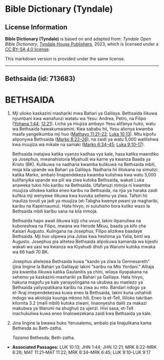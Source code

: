 # Bible Dictionary (Tyndale)

## License Information

**Bible Dictionary (Tyndale)** is based on and adapted from: _Tyndale Open Bible Dictionary_, [Tyndale House Publishers](https://tyndaleopenresources.com/), 2023, which is licensed under a [CC BY-SA 4.0 license](https://creativecommons.org/licenses/by-sa/4.0/legalcode.en).

This markdown version is provided under the same license.



--------------------------------

## Bethsaida (id: 713683)

BETHSAIDA
=========

1. Mji ulioko kaskazini mashariki mwa Bahari ya Galilaya. Bethsaida ilikuwa nyumbani kwa wanafunzi watatu wa Yesu: Andrea, Petro, na Filipo ([Yohana 1:44](https://ref.ly/John1:44); [12:21](https://ref.ly/John12:21)). Licha ya miujiza ambayo Yesu alifanya huko, watu wa Bethsaida hawakumwamini. Kwa sababu hii, Yesu alionya kwamba maafa yangeikumba mji huo ([Mathayo 11:21–22](https://ref.ly/Matt11:21-Matt11:22); [Luka 10:13](https://ref.ly/Luke10:13)). Mtu kipofu aliponywa Bethsaida ([Marko 8:22–26](https://ref.ly/Mark8:22-Mark8:26)), na zaidi ya watu 5,000 walilishwa kwa muujiza wa mikate na samaki ([Marko 6:34–45](https://ref.ly/Mark6:34-Mark6:45); [Luka 9:10–17](https://ref.ly/Luke9:10-Luke9:17)).

    Bethsaida inatajwa katika vyanzo kadhaa vya kale, hasa katika maandiko ya Josephus, mwanahistoria Myahudi wa karne ya kwanza Baada ya Kristo (BK). Kulikuwa na nadharia kwamba kulikuwa na Bethsaida mbili, moja kila upande wa Bahari ya Galilaya. Nadharia hii ilitokana na simulizi katika Marko, ambalo linapendekeza kwamba kulishwa kwa watu 5,000 kulifanyika upande wa pili wa ziwa kutoka Bethsaida, wakati Luka anaweka tukio hilo karibu na Bethsaida. Ufafanuzi mmoja ni kwamba muujiza ulitokea katika eneo karibu na Bethsaida, na njia ya haraka zaidi kufikia mji wenyewe ilikuwa kwa kuvuka sehemu ya ziwa. Tafsiri hii inauliza tovuti ya jadi ya muujiza (et\-Tabgha kwenye pwani ya magharibi, karibu na Kapernaumu). Hata hivyo, ni suluhisho bora kuliko wazo la Bethsaida mbili karibu sana na kila mmoja.

    Bethsaida hapo awali ilikuwa kijiji cha uvuvi, lakini ilipanuliwa na kuboreshwa na Filipo, mwana wa Herode Mkuu, baada ya kifo cha Kaisari Augusto. Kulingana na Josephus, Filipo alizikwa baadaye Bethsaida. Mji huo ulipewa jina Julias kwa heshima ya Yulia, binti wa Augusto. Josephus pia alitetea Bethsaida alipokuwa kamanda wa kijeshi wakati wa uasi wa kwanza wa Kiyahudi dhidi ya Warumi kutoka mwaka wa 66 hadi 70 BK.

    Josephus alielezea Bethsaida kuwa "kando ya ziwa la Gennesareth" (jina lingine la Bahari ya Galilaya) lakini "karibu na Mto Yordani." Alitaja pia kwamba ilikuwa katika Gaulanitis ya chini, wilaya iliyopakana na sehemu ya kaskazini\-mashariki ya Bahari ya Galilaya. Hata hivyo, hakuna magofu ya kale yanayolingana na ukubwa au maelezo ya Bethsaida yaliyopatikana karibu na ziwa au mto. Bandari ndogo ya el\-’Araj imependekezwa kuwa eneo la Bethsaida, lakini kuna ushahidi mdogo wa akiolojia kuunga mkono hili. Eneo la et\-Tell, lililoko takriban kilomita 3\.2 (maili mbili) kutoka ziwani, linaonyesha dalili za makazi makubwa ya Warumi na shughuli za ujenzi. Hivi sasa, et\-Tell inachukuliwa kuwa eneo linalowezekana zaidi kwa Bethsaida ya kale.

2. Jina lingine la bwawa huko Yerusalemu, ambalo pia linajulikana kama Bethesda au Beth\-zatha.

    *Tazama* Bethesda; Beth\-zatha.

* **Associated Passages:** LUK 10:13; JHN 1:44; JHN 12:21; MRK 8:22–MRK 8:26; MAT 11:21–MAT 11:22; MRK 6:34–MRK 6:45; LUK 9:10–LUK 9:17

